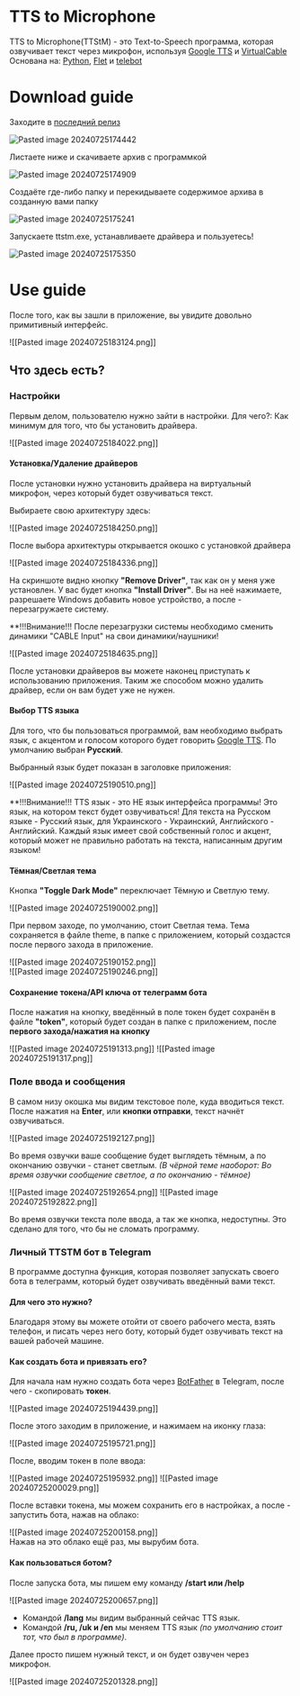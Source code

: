 # TTS to Microphone
TTS to Microphone(TTStM) - это Text-to-Speech программа, которая озвучивает текст через микрофон, используя [Google TTS](https://pypi.org/project/gTTS/) и [VirtualCable](https://vb-audio.com/Cable/)
Основана на: [Python](https://www.python.org/), [Flet](https://flet.dev/) и [telebot](https://pypi.org/project/pyTelegramBotAPI/)

# Download guide
Заходите в [последний релиз](https://github.com/kamigearx12/TTS-to-Microphone/releases/tag/release)

![Pasted image 20240725174442](https://github.com/user-attachments/assets/43be660e-c419-4878-9ee2-dd442ffbd19e)

Листаете ниже и скачиваете архив с программкой

![Pasted image 20240725174909](https://github.com/user-attachments/assets/f8bbde11-3242-4b87-bad4-e5c06d300353)

Создаёте где-либо папку и перекидываете содержимое архива в созданную вами папку

![Pasted image 20240725175241](https://github.com/user-attachments/assets/475f606e-a7b6-4b2a-bdef-79086d44496c)

Запускаете ttstm.exe, устанавливаете драйвера и пользуетесь!

![Pasted image 20240725175350](https://github.com/user-attachments/assets/be91ee04-7b64-4215-8c57-59220b37c06c)

# Use guide
После того, как вы зашли в приложение, вы увидите довольно примитивный интерфейс.

![[Pasted image 20240725183124.png]]

## Что здесь есть?
### Настройки
Первым делом, пользователю нужно зайти в настройки. Для чего?: Как минимум для того, что бы установить драйвера.

![[Pasted image 20240725184022.png]]

#### Установка/Удаление драйверов
После установки нужно установить драйвера на виртуальный микрофон, через который будет озвучиваться текст.

Выбираете свою архитектуру здесь:

![[Pasted image 20240725184250.png]]

После выбора архитектуры открывается окошко с установкой драйвера

![[Pasted image 20240725184336.png]]

На скриншоте видно кнопку **"Remove Driver"**, так как он у меня уже установлен. У вас будет кнопка **"Install Driver"**. Вы на неё нажимаете, разрешаете Windows добавить новое устройство, а после - перезагружаете систему.

**!!!Внимание!!!
После перезагрузки системы необходимо сменить динамики "CABLE Input" на свои динамики/наушники!

![[Pasted image 20240725184635.png]]

После установки драйверов вы можете наконец приступать к использованию приложения. Таким же способом можно удалить драйвер, если он вам будет уже не нужен.

#### Выбор TTS языка
Для того, что бы пользоваться программой, вам необходимо выбрать язык, с акцентом и голосом которого будет говорить [Google TTS](https://pypi.org/project/gTTS/). По умолчанию выбран **Русский**.

Выбранный язык будет показан в заголовке приложения:

![[Pasted image 20240725190510.png]]

**!!!Внимание!!!
TTS язык - это НЕ язык интерфейса программы! Это язык, на котором текст будет озвучиваться! Для текста на Русском языке - Русский язык, для Украинского - Украинский, Английского - Английский. Каждый язык имеет свой собственный голос и акцент, который может не правильно работать на текста, написанным другим языком!

#### Тёмная/Светлая тема
Кнопка **"Toggle Dark Mode"** переключает Тёмную и Светлую тему.

![[Pasted image 20240725190002.png]]

При первом заходе, по умолчанию, стоит Светлая тема. Тема сохраняется в файле theme, в папке с приложением, который создастся после первого захода в приложение.

![[Pasted image 20240725190152.png]]\
![[Pasted image 20240725190246.png]]

#### Сохранение  **токена/API ключа**  от телеграмм бота
После нажатия на кнопку, введённый в поле токен будет сохранён в файле **"token"**, который будет создан в папке с приложением, после **первого захода/нажатия на кнопку**

![[Pasted image 20240725191313.png]]
![[Pasted image 20240725191317.png]]

### Поле ввода и сообщения
В самом низу окошка мы видим текстовое поле, куда вводиться текст. После нажатия на **Enter**, или **кнопки отправки**, текст начнёт озвучиваться.

![[Pasted image 20240725192127.png]]

Во время озвучки ваше сообщение будет выглядеть тёмным, а по окончанию озвучки - станет светлым. *(В чёрной теме наоборот: Во время озвучки сообщение светлое, а по окончанию - тёмное)*

![[Pasted image 20240725192654.png]]
![[Pasted image 20240725192822.png]]

Во время озвучки текста поле ввода, а так же кнопка, недоступны. Это сделано для того, что бы не сломать программу.

### Личный TTSTM бот в Telegram
В программе доступна функция, которая позволяет запускать своего бота в телеграмм, который будет озвучивать введённый вами текст.

#### Для чего это нужно?
Благодаря этому вы можете отойти от своего рабочего места, взять телефон, и писать через него боту, который будет озвучивать текст на вашей рабочей машине.

#### Как создать бота и привязать его?
Для начала нам нужно создать бота через [BotFather](https://t.me/BotFather) в Telegram, после чего - скопировать **токен**.

![[Pasted image 20240725194439.png]]

После этого заходим в приложение, и нажимаем на иконку глаза:

![[Pasted image 20240725195721.png]]

После, вводим токен в поле ввода:

![[Pasted image 20240725195932.png]]
![[Pasted image 20240725200029.png]]

После вставки токена, мы можем сохранить его в настройках, а после - запустить бота, нажав на облако:

![[Pasted image 20240725200158.png]]
\
Нажав на это облако ещё раз, мы вырубим бота.

#### Как пользоваться ботом?
После запуска бота, мы пишем ему команду **/start или /help**

![[Pasted image 20240725200657.png]]

- Командой **/lang** мы видим выбранный сейчас TTS язык.
- Командой **/ru, /uk и /en** мы меняем TTS язык *(по умолчанию стоит тот, что был в программе)*.

Далее просто пишем нужный текст, и он будет озвучен через микрофон.

![[Pasted image 20240725201328.png]]
